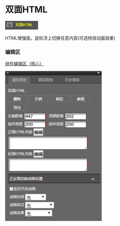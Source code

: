 # 双面HTML

![](/assets/wwqq_30.jpg)

HTML增强版，鼠标浮上切换任意内容\(可选特效动画效果\)

### 编辑区

[组件编辑区（核心）](/chapter1/gong-ju-jie-mian/zu-jian-bian-ji-qu-ff08-he-xin-ff09.md)

![](/assets/QQ30.png)

